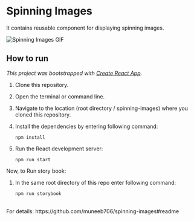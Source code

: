 # Spinning Images
It contains reusable component for displaying spinning images.

![Spinning Images GIF](./doc/images/spinning-images.gif)

## How to run

<em>This project was bootstrapped with [Create React App](https://github.com/facebook/create-react-app).</em>


1.  Clone this repository.
1.  Open the terminal or command line.
1.  Navigate to the location (root directory / spinning-images) where you cloned this repository.
1.  Install the dependencies by entering following command:
 
      `npm install`
      
1.  Run the React development server:

      `npm run start`
      
Now, to Run story book:

1.  In the same root directory of this repo enter following command:
 
      `npm run storybook`


<br/>
For details: https://github.com/muneeb706/spinning-images#readme
